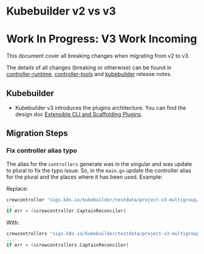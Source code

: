 # Kubebuilder v2 vs v3

<h1>Work In Progress: V3 Work Incoming</h1>

This document cover all breaking changes when migrating from v2 to v3.

The details of all changes (breaking or otherwise) can be found in
[controller-runtime](https://github.com/kubernetes-sigs/controller-runtime/releases),
[controller-tools](https://github.com/kubernetes-sigs/controller-tools/releases)
and [kubebuilder](https://github.com/kubernetes-sigs/kubebuilder/releases)
release notes.

## Kubebuilder

- Kubebuilder v3 introduces the plugins architecture. You can find the design
doc [Extensible CLI and Scaffolding Plugins](https://github.com/kubernetes-sigs/kubebuilder/blob/master/designs/extensible-cli-and-scaffolding-plugins-phase-1.md).

## Migration Steps

### Fix controller alias typo

The alias for the `controllers` generate was in the singular and was update to plural to fix the typo issue. So, 
in the `main.go` update the controller alias for the plural and the places where it has been used. Example:

Replace:

```go
crewcontroller "sigs.k8s.io/kubebuilder/testdata/project-v3-multigroup/controllers/crew"
...
if err = (&crewcontroller.CaptainReconciler{
```

With: 

```go
crewcontrollers "sigs.k8s.io/kubebuilder/testdata/project-v3-multigroup/controllers/crew"
...
if err = (&crewcontrollers.CaptainReconciler{
```
